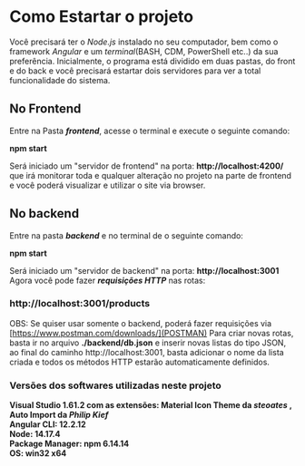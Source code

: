 # Como Estartar o projeto #

Você precisará ter o _Node.js_ instalado no seu computador, bem como o framework _Angular_ e um _terminal_(BASH, CDM, PowerShell etc..) da sua preferência.
Inicialmente, o programa está dividido em duas pastas, do front e do back e você precisará estartar
dois servidores para ver a total funcionalidade do sistema.
 

## No Frontend ##

Entre na Pasta **_frontend_**, acesse o terminal e execute o seguinte comando:

**npm start**

Será iniciado um "servidor de frontend" na porta: **http://localhost:4200/**
que irá monitorar toda e qualquer alteração no projeto na parte de frontend e
você poderá visualizar e utilizar o site via browser.

## No backend ##

Entre na pasta **_backend_** e no terminal de o seguinte comando:

**npm start**

Será iniciado um "servidor de backend" na porta: **http://localhost:3001**
Agora você pode fazer **_requisições HTTP_** nas rotas:

 ### http://localhost:3001/products ####
 
OBS: Se quiser usar somente o backend, poderá fazer requisições via [https://www.postman.com/downloads/](POSTMAN) 
Para criar novas rotas, basta ir no arquivo **./backend/db.json** e inserir novas listas do tipo JSON, ao final do caminho 
http://localhost:3001, basta adicionar o nome da lista criada e todos os métodos HTTP estarão automaticamente definidos.

### Versões dos softwares utilizadas neste projeto ###

**Visual Studio 1.61.2 com as extensões: Material Icon Theme da _steoates_ , Auto Import da _Philip Kief_**   
**Angular CLI: 12.2.12**  
**Node: 14.17.4**  
**Package Manager: npm 6.14.14**  
**OS: win32 x64**
